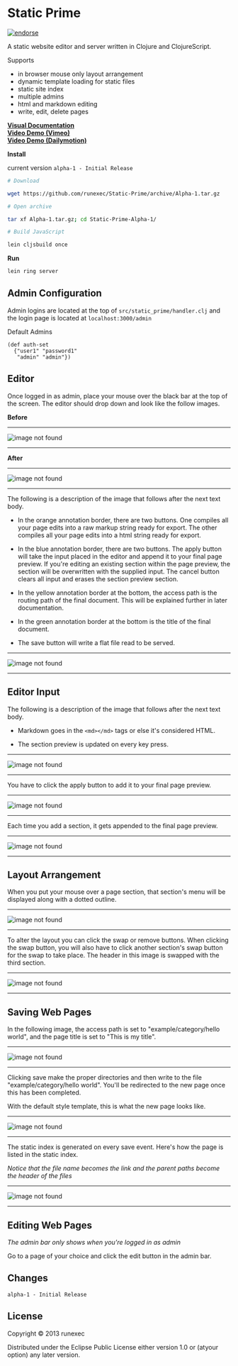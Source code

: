 # Static Prime 
[![endorse](https://api.coderwall.com/runexec/endorsecount.png)](https://coderwall.com/runexec)

A static website editor and server written in Clojure and ClojureScript.

Supports
* in browser mouse only layout arrangement
* dynamic template loading for static files
* static site index
* multiple admins
* html and markdown editing
* write, edit, delete pages

<b>
<a href="https://github.com/runexec/Static-Prime/#visual">Visual Documentation</a>
<br />
<a href="https://vimeo.com/80591306">Video Demo (Vimeo)</a>
<br />
<a href="http://www.dailymotion.com/video/x17pggk_high-resolution-static-prime-a-static-website-editor-and-server-written-in-clojure-and-clojurescrip_tech">Video Demo (Dailymotion)</a>
</b>

<b>Install</b>

current version ```alpha-1 - Initial Release```

```bash
# Download

wget https://github.com/runexec/Static-Prime/archive/Alpha-1.tar.gz

# Open archive

tar xf Alpha-1.tar.gz; cd Static-Prime-Alpha-1/

# Build JavaScript 

lein cljsbuild once
```
<b>Run</b>

```bash
lein ring server
```

## Admin Configuration

Admin logins are located at the top of ```src/static_prime/handler.clj``` and the login page is located at ```localhost:3000/admin```

Default Admins
```
(def auth-set 
  {"user1" "password1"
   "admin" "admin"})
```

<a id="visual" name="visual"></a>

## Editor


Once logged in as admin, place your mouse over the black bar at the top of the screen. The editor should drop down and look like the follow images.


**Before**

- - -
<img src="tut-imgs/1.png" alt="image not found" />

- - -


**After**


- - -

<img src="tut-imgs/2.png" alt="image not found" />

- - -


The following is a description of the image that follows after the next text body.

* In the orange annotation border, there are two buttons. One compiles all your page edits into a raw markup string ready for export. The other compiles all your page edits into a html string ready for export.

* In the blue annotation border, there are two buttons. The apply button will take the input placed in the editor and append it to your final page preview. If you're editing an existing section within the page preview, the section will be overwritten with the supplied input. The cancel button clears all input and erases the section preview section.

* In the yellow annotation border at the bottom, the access path is the routing path of the final document. This will be explained further in later documentation.

* In the green annotation border at the bottom is the title of the final document.

* The save button will write a flat file read to be served.


- - -

<img src="tut-imgs/3.png" alt="image not found" />

- - -


## Editor Input

The following is a description of the image that follows after the next text body.

* Markdown goes in the ```<md></md>``` tags or else it's considered HTML.

* The section preview is updated on every key press.


- - -

<img src="tut-imgs/4.png" alt="image not found" />

- - -


You have to click the apply button to add it to your final page preview.


- - -

<img src="tut-imgs/5.png" alt="image not found" />

- - -


Each time you add a section, it gets appended to the final page preview.


- - -

<img src="tut-imgs/6.png" alt="image not found" />

- - -


## Layout Arrangement

When you put your mouse over a page section, that section's menu will be displayed along with a dotted outline.


- - -

<img src="tut-imgs/7.png" alt="image not found" />

- - -


To alter the layout you can click the swap or remove buttons. When clicking the swap button, you will also have to click another section's swap button for the swap to take place. The header in this image is swapped with the third section.


- - -

<img src="tut-imgs/8.png" alt="image not found" />

- - -


## Saving Web Pages

In the following image, the access path is set to "example/category/hello world",
and the page title is set to "This is my title".


- - -

<img src="tut-imgs/9.png" alt="image not found" />

- - -


Clicking save make the proper directories and then write to the file "example/category/hello world". You'll be redirected to the new page once this has been completed.

With the default style template, this is what the new page looks like.


- - -

<img src="tut-imgs/10.png" alt="image not found" />

- - -


The static index is generated on every save event. Here's how the page is listed in the static index.


<i>Notice that the file name becomes the link and the parent paths become the header of the files</i>


- - -

<img src="tut-imgs/11.png" alt="image not found" />

- - -


## Editing Web Pages

<i>The admin bar only shows when you're logged in as admin</i>

Go to a page of your choice and click the edit button in the admin bar.

## Changes

```alpha-1 - Initial Release```

## License

Copyright © 2013 runexec

Distributed under the Eclipse Public License either version 1.0 or (atyour option) any later version.
